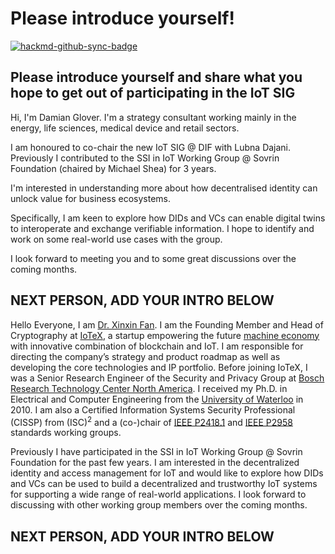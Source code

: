 # Please introduce yourself!

[![hackmd-github-sync-badge](https://hackmd.io/St-qOp-HTUaRHQJMmB7uzQ/badge)](https://hackmd.io/St-qOp-HTUaRHQJMmB7uzQ)


## Please introduce yourself and share what you hope to get out of participating in the IoT SIG

Hi, I'm Damian Glover. I'm a strategy consultant working mainly in the energy, life sciences, medical device and retail sectors. 

I am honoured to co-chair the new IoT SIG @ DIF with Lubna Dajani. Previously I contributed to the SSI in IoT Working Group @ Sovrin Foundation (chaired by Michael Shea) for 3 years.  

I'm interested in understanding more about how decentralised identity can unlock value for business ecosystems. 

Specifically, I am keen to explore how DIDs and VCs can enable digital twins to interoperate and exchange verifiable information. I hope to identify and work on some real-world use cases with the group. 

I look forward to meeting you and to some great discussions over the coming months.

## NEXT PERSON, ADD YOUR INTRO BELOW

Hello Everyone, I am [Dr. Xinxin Fan](https://www.xinxinfan.me/). I am the Founding Member and Head of Cryptography at [IoTeX](https://iotex.io/), a startup empowering the future [machine economy](https://machinefi.com/) with innovative combination of blockchain and IoT. I am responsible for directing the company’s strategy and product roadmap as well as developing the core technologies and IP portfolio. Before joining IoTeX, I was a Senior Research Engineer of the Security and Privacy Group at [Bosch Research Technology Center North America](https://www.bosch.us/our-company/innovation/). I received my Ph.D. in Electrical and Computer Engineering from the [University of Waterloo](https://uwaterloo.ca/) in 2010. I am also a Certified Information Systems Security Professional (CISSP) from (ISC)<sup>2</sup> and a (co-)chair of [IEEE P2418.1](https://sagroups.ieee.org/2418-1/) and [IEEE P2958](https://sagroups.ieee.org/2958/) standards working groups.

Previously I have participated in the SSI in IoT Working Group @ Sovrin Foundation for the past few years. I am interested in the decentralized identity and access management for IoT and would like to explore how DIDs and VCs can be used to build a decentralized and trustworthy IoT systems for supporting a wide range of real-world applications. I look forward to discussing with other working group members over the coming months.   

## NEXT PERSON, ADD YOUR INTRO BELOW



